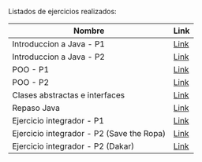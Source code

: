 Listados de ejercicios realizados:

| **Nombre**                                | **Link**                                                                                                                       |
|-------------------------------------------|--------------------------------------------------------------------------------------------------------------------------------|
| Introduccion a Java - P1                  | [Link](https://github.com/arijalkemy/java-w25/blob/luengas__jhon/1.%20Modulo%20Java/01_intro_java_p1/)                         |
| Introduccion a Java - P2                  | [Link](https://github.com/arijalkemy/java-w25/blob/luengas__jhon/1.%20Modulo%20Java/02_intro_java_p2/)                         |
| POO - P1                                  | [Link](https://github.com/arijalkemy/java-w25/blob/luengas__jhon/1.%20Modulo%20Java/03_poo_p1/)                                |
| POO - P2                                  | [Link](https://github.com/arijalkemy/java-w25/blob/luengas__jhon/1.%20Modulo%20Java/04_poo_p2/)                                |
| Clases abstractas e interfaces            | [Link](https://github.com/arijalkemy/java-w25/blob/luengas__jhon/1.%20Modulo%20Java/05_clases_abstractas_e_interfaces/)        |
| Repaso Java                               | [Link](https://github.com/arijalkemy/java-w25/blob/luengas__jhon/1.%20Modulo%20Java/06_repaso_java/)                           |
| Ejercicio integrador - P1                 | [Link](https://github.com/arijalkemy/java-w25/blob/luengas__jhon/1.%20Modulo%20Java/07_ejercicio_integrador_p1/)               |
| Ejercicio integrador - P2 (Save the Ropa) | [Link](https://github.com/arijalkemy/java-w25/blob/luengas__jhon/1.%20Modulo%20Java/08_ejercicio_integrador_p2_save_the_ropa/) |
| Ejercicio integrador - P2 (Dakar)         | [Link](https://github.com/arijalkemy/java-w25/blob/luengas__jhon/1.%20Modulo%20Java/09_ejercicio_integrador_p2_dakar/)         |